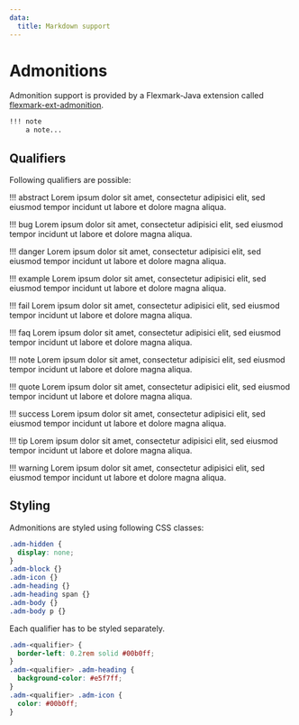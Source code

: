 ```yaml
---
data:
  title: Markdown support
---
```


# Admonitions

Admonition support is provided by a Flexmark-Java extension called [flexmark-ext-admonition](https://github.com/vsch/flexmark-java/tree/master/flexmark-ext-admonition).

``` md
!!! note
    a note...
```

## Qualifiers

Following qualifiers are possible:

!!! abstract
    Lorem ipsum dolor sit amet, consectetur adipisici elit, sed eiusmod tempor incidunt ut labore et dolore magna aliqua.

!!! bug
    Lorem ipsum dolor sit amet, consectetur adipisici elit, sed eiusmod tempor incidunt ut labore et dolore magna aliqua.

!!! danger
    Lorem ipsum dolor sit amet, consectetur adipisici elit, sed eiusmod tempor incidunt ut labore et dolore magna aliqua.

!!! example
    Lorem ipsum dolor sit amet, consectetur adipisici elit, sed eiusmod tempor incidunt ut labore et dolore magna aliqua.

!!! fail
    Lorem ipsum dolor sit amet, consectetur adipisici elit, sed eiusmod tempor incidunt ut labore et dolore magna aliqua.

!!! faq
    Lorem ipsum dolor sit amet, consectetur adipisici elit, sed eiusmod tempor incidunt ut labore et dolore magna aliqua.

!!! note
    Lorem ipsum dolor sit amet, consectetur adipisici elit, sed eiusmod tempor incidunt ut labore et dolore magna aliqua.

!!! quote
    Lorem ipsum dolor sit amet, consectetur adipisici elit, sed eiusmod tempor incidunt ut labore et dolore magna aliqua.

!!! success
    Lorem ipsum dolor sit amet, consectetur adipisici elit, sed eiusmod tempor incidunt ut labore et dolore magna aliqua.

!!! tip
    Lorem ipsum dolor sit amet, consectetur adipisici elit, sed eiusmod tempor incidunt ut labore et dolore magna aliqua.

!!! warning
    Lorem ipsum dolor sit amet, consectetur adipisici elit, sed eiusmod tempor incidunt ut labore et dolore magna aliqua.

## Styling

Admonitions are styled using following CSS classes:

``` css
.adm-hidden {
  display: none;
}
.adm-block {}
.adm-icon {}
.adm-heading {}
.adm-heading span {}
.adm-body {}
.adm-body p {}
```

Each qualifier has to be styled separately.

``` css
.adm-<qualifier> {
  border-left: 0.2rem solid #00b0ff;
}
.adm-<qualifier> .adm-heading {
  background-color: #e5f7ff;
}
.adm-<qualifier> .adm-icon {
  color: #00b0ff;
}
```
